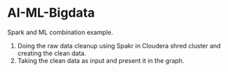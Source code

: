
# AI-ML-Bigdata
Spark and ML combination example.

1. Doing the raw data cleanup using Spakr in Cloudera shred cluster and creating the clean data.
2. Taking the clean data as input and present it in the graph. 

